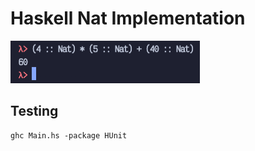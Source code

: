 # Haskell Nat Implementation

![example](example.png)

## Testing

```shell
ghc Main.hs -package HUnit
```

